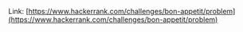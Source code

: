 Link: [https://www.hackerrank.com/challenges/bon-appetit/problem](https://www.hackerrank.com/challenges/bon-appetit/problem)
